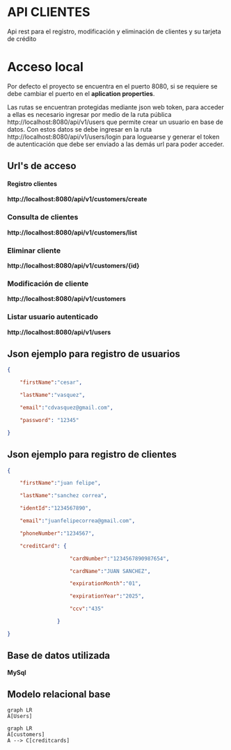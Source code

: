 # API CLIENTES

Api rest para el registro, modificación y eliminación de clientes y su tarjeta de crédito

# Acceso local

Por defecto el proyecto se encuentra en el puerto 8080, si se requiere se debe cambiar el puerto en el **aplication properties**.

Las rutas se encuentran protegidas mediante json web token, para acceder a ellas es necesario ingresar por medio de la ruta pública  http://localhost:8080/api/v1/users 
que permite crear un usuario en base de datos.
Con estos datos se debe ingresar en la ruta http://localhost:8080/api/v1/users/login para loguearse y generar el token de autenticación que debe ser enviado a las demás url para poder acceder.

## Url's de acceso

#### Registro clientes
**http://localhost:8080/api/v1/customers/create**

### Consulta de clientes

**http://localhost:8080/api/v1/customers/list**

### Eliminar cliente 
**http://localhost:8080/api/v1/customers/{id}**

### Modificación de cliente

**http://localhost:8080/api/v1/customers**

### Listar usuario autenticado
**http://localhost:8080/api/v1/users**

## Json ejemplo  para registro de usuarios

```json
{

	"firstName":"cesar",

	"lastName":"vasquez",

	"email":"cdvasquez@gmail.com",

	"password": "12345"

}
```
## Json ejemplo  para registro de clientes
```json
{

	"firstName":"juan felipe",

	"lastName":"sanchez correa",

	"identId":"1234567890",

	"email":"juanfelipecorrea@gmail.com",

	"phoneNumber":"1234567",

	"creditCard": {

					"cardNumber":"1234567890987654",

					"cardName":"JUAN SANCHEZ",

					"expirationMonth":"01",

					"expirationYear":"2025",

					"ccv":"435"

				}

}
```


## Base de datos utilizada
**MySql**

## Modelo relacional base

```mermaid
graph LR
A[Users] 
```

```mermaid
graph LR
A[customers] 
A --> C[creditcards]

```
